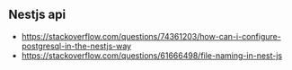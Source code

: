 ## Nestjs api

- https://stackoverflow.com/questions/74361203/how-can-i-configure-postgresql-in-the-nestjs-way
- https://stackoverflow.com/questions/61666498/file-naming-in-nest-js
